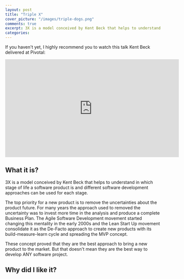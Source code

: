 ```yaml
---
layout: post
title: "Triple X"
cover_picture: "/images/triple-dogs.png"
comments: true
excerpt: 3X is a model conceived by Kent Beck that helps to understand in which stage of life a software product is and different software development approaches can be used for each stage.
categories:
---
```


If you haven't yet, I highly recommend you to watch this talk Kent Beck delivered at Pivotal:
<iframe width="560" height="315" src="https://www.youtube.com/embed/YX2XR73LnRY" frameborder="0" allow="accelerometer; autoplay; encrypted-media; gyroscope; picture-in-picture" allowfullscreen></iframe>

## What it is?
3X is a model conceived by Kent Beck that helps to understand in which stage of life a software product is and different software development approaches can be used for each stage.

The top priority for a new product is to remove the uncertainties about the product future. For many years the approach used to removed the uncertainty was to invest more time in the analysis and produce a complete Business Plan. The Agile Software Development movement started changing this mentality in the early 2000s and the Lean Start Up movement consolidate it as the De-Facto approach to create new products with its build-measure-learn cycle and spreading the MVP concept.

<!-- quero falar sobre:
    * Como MVP e experimentos nao sao a solucao para todos os problemas
    * XP e historias que sao descartaveis talvez nao seja a melhor maneira de atacar algo diferente.
-->

These concept proved that they are the best approach to bring a new product to the market. But that doesn't mean they are the best way to develop ANY software project.


## Why did I like it?
